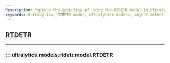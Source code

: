 ```yaml
---
description: Explore the specifics of using the RTDETR model in Ultralytics. Detailed documentation layered with explanations and examples.
keywords: Ultralytics, RTDETR model, Ultralytics models, object detection, Ultralytics documentation
---
```


## RTDETR
---
### ::: ultralytics.models.rtdetr.model.RTDETR
<br><br>
